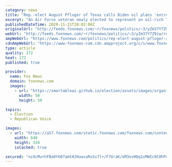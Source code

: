 ```yaml
---
category: news
title: "Rep.-elect August Pfluger of Texas calls Biden oil plans 'extremely alarming'"
excerpt: "An Air Force veteran newly elected to represent an oil-rich Texas district said President-elect Joe Biden's proposals on taxes, and the oil and gas industry are \"extremely alarming.\""
publishedDateTime: 2020-11-21T20:02:06Z
originalUrl: "http://feeds.foxnews.com/~r/foxnews/politics/~3/yZm37Y7Z9iw/rep-elect-august-pfluger-air-force-veteran-from-texas-calls-joe-bidens-oil-plans-extremely-alarming"
webUrl: "http://feeds.foxnews.com/~r/foxnews/politics/~3/yZm37Y7Z9iw/rep-elect-august-pfluger-air-force-veteran-from-texas-calls-joe-bidens-oil-plans-extremely-alarming"
ampWebUrl: "https://www.foxnews.com/politics/rep-elect-august-pfluger-air-force-veteran-from-texas-calls-joe-bidens-oil-plans-extremely-alarming.amp"
cdnAmpWebUrl: "https://www-foxnews-com.cdn.ampproject.org/c/s/www.foxnews.com/politics/rep-elect-august-pfluger-air-force-veteran-from-texas-calls-joe-bidens-oil-plans-extremely-alarming.amp"
type: article
quality: 172
heat: 172
published: true

provider:
  name: Fox News
  domain: foxnews.com
  images:
    - url: "https://smartableai.github.io/election/assets/images/organizations/foxnews.com-50x50.jpg"
      width: 50
      height: 50

topics:
  - Election
  - Republican Voice

images:
  - url: "https://a57.foxnews.com/static.foxnews.com/foxnews.com/content/uploads/2020/11/640/320/August-Pfluger-FOX.jpg?ve=1&tl=1"
    width: 640
    height: 320
    isCached: true

secured: "nzXcMu+hFBa0YG07amtHJHuwsaRxSs7l+/F7UraK/eM3xvHQq1xMWIc8COhPuLXFVF3QyUe/lz87s7NuGdhjWBsN6POd0YDxS0YxAvaXfLFlYngqR3X5IxL2MKn+kfDXq6dQccWDumvb85ni3O3+8iWIf9Th7sQ3+bh81i7lEM1TjxOkuj1/br23YhCHmlIbAMA3i1wczKieU2zcZbsxeHQMh41YsuE1Y9PjHTbSwXuazXYQb7qGIHx7DexomkbYnX/Kuexgd8C0Igral9N2OSWd0n1g/7MX8SCeXMU709PiqlBGQ1ERalUmU13/gIh/A++5V51Hhx+dTCaxDcZofA4NIB1rx5c6VA1A+1AnG9s=;Y1hCGsoZDuXOTsGZWbBDPg=="
---
```


